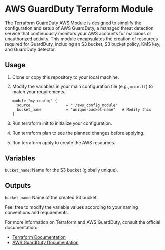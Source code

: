 # AWS GuardDuty Terraform Module

The Terraform GuardDuty AWS Module is designed to simplify the configuration and setup of AWS GuardDuty, a managed threat detection service that continuously monitors your AWS accounts for malicious or unauthorized activity. This module encapsulates the creation of resources required for GuardDuty, including an S3 bucket, S3 bucket policy, KMS key, and GuardDuty detector.

## Usage

1. Clone or copy this repository to your local machine.

2. Modify the variables in your main configuration file (e.g., `main.tf`) to match your requirements.

   ```hcl
   module "my_config" {
     source                = "./aws_config_module"
     bucket_name           = "unique-bucket-name"   # Modify this
   }

   ```

3. Run terraform init to initialize your configuration.

4. Run terraform plan to see the planned changes before applying.

5. Run terraform apply to create the AWS resources.

## Variables

`bucket_name`: Name for the S3 bucket (globally unique).

## Outputs

`bucket_name`: Name of the created S3 bucket.


Feel free to modify the variable values according to your naming conventions and requirements.

For more information on Terraform and AWS GuardDuty, consult the official documentation:

- [Terraform Documentation](https://developer.hashicorp.com/terraform/tutorials)
- [AWS GuardDuty Documentation](https://docs.aws.amazon.com/guardduty/latest/ug/what-is-guardduty.html)
